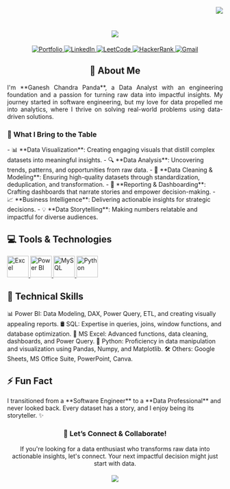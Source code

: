 


<!-- Profile Visitors Counter --> <p align="right"> <!-- Profile Visitors Badge --> <img src="https://komarev.com/ghpvc/?username=ganesh-chandra-panda&label=Profile+Visitors&style=for-the-badge&color=blueviolet"> </p> <!-- Profile Header with Typing Animation --> <h1 align="center"> <!-- Typing Animation for Profile Greeting --> <img src="https://readme-typing-svg.herokuapp.com/?font=Righteous&size=30&width=600&height=60&duration=5000&lines=नमस्ते+(Namaste)+🙏🏽;+I'm+Ganesh+Chandra+Panda+👋🏽;Welcome+to+My+GitHub!+✨"> </h1> <!-- Social Media Buttons --> <p align="center"> <a href="#"> <img src="https://img.shields.io/badge/Portfolio-255E63?style=for-the-badge&logo=About.me&logoColor=white" alt="Portfolio"> </a> <a href="#"> <img src="https://img.shields.io/badge/LinkedIn-0077B5?style=for-the-badge&logo=linkedin&logoColor=white" alt="LinkedIn"> </a> <a href="#"> <img src="https://img.shields.io/badge/LeetCode-FFA116?style=for-the-badge&logo=LeetCode&logoColor=black" alt="LeetCode"> </a> <a href="#"> <img src="https://img.shields.io/badge/HackerRank-00883A?style=for-the-badge&logo=HackerRank&logoColor=white" alt="HackerRank"> </a> <a href="#"> <img src="https://img.shields.io/badge/Gmail-D14836?style=for-the-badge&logo=gmail&logoColor=white" alt="Gmail"> </a> </p>
<!-- Brief Introduction Section --> <h2 align="center">👋 About Me</h2> <p align="justify"> I'm **Ganesh Chandra Panda**, a Data Analyst with an engineering foundation and a passion for turning raw data into impactful insights. My journey started in software engineering, but my love for data propelled me into analytics, where I thrive on solving real-world problems using data-driven solutions. </p> <h3>🌟 What I Bring to the Table</h3> - 📊 **Data Visualization**: Creating engaging visuals that distill complex datasets into meaningful insights. - 🔍 **Data Analysis**: Uncovering trends, patterns, and opportunities from raw data. - 🧼 **Data Cleaning & Modeling**: Ensuring high-quality datasets through standardization, deduplication, and transformation. - 📝 **Reporting & Dashboarding**: Crafting dashboards that narrate stories and empower decision-making. - 📈 **Business Intelligence**: Delivering actionable insights for strategic decisions. - 💡 **Data Storytelling**: Making numbers relatable and impactful for diverse audiences.
<!-- Tools and Technologies Section --> <h2>💻 Tools & Technologies</h2> <p> <a href="#"> <img src="https://img.icons8.com/?size=100&id=117561&format=png&color=000000" alt="Excel" width="50" height="50" title="Microsoft Excel"/> </a> <a href="#"> <img src="https://img.icons8.com/?size=100&id=qYfwpsRXEcpc&format=png&color=000000" alt="Power BI" width="50" height="50" title="Power BI"/> </a> <a href="#"> <img src="https://img.icons8.com/?size=100&id=hYoELNwniGhi&format=png&color=000000" alt="MySQL" width="50" height="50" title="MySQL"/> </a> <a href="#"> <img src="https://img.icons8.com/?size=100&id=13441&format=png&color=000000" alt="Python" width="50" height="50" title="Python"/> </a> </p>
<!-- Technical Skills --> <h2>📍 Technical Skills</h2>
📊 Power BI: Data Modeling, DAX, Power Query, ETL, and creating visually appealing reports.
🛢️ SQL: Expertise in queries, joins, window functions, and database optimization.
📑 MS Excel: Advanced functions, data cleaning, dashboards, and Power Query.
🐍 Python: Proficiency in data manipulation and visualization using Pandas, Numpy, and Matplotlib.
🛠️ Others: Google Sheets, MS Office Suite, PowerPoint, Canva.
<!-- Fun Section --> <h2>⚡ Fun Fact</h2> I transitioned from a **Software Engineer** to a **Data Professional** and never looked back. Every dataset has a story, and I enjoy being its storyteller. ✨
<!-- Closing Section --> <h3 align="center">🤝 Let’s Connect & Collaborate!</h3> <p align="center"> If you're looking for a data enthusiast who transforms raw data into actionable insights, let's connect. Your next impactful decision might just start with data. </p> <h5 align="center"> <img src="https://readme-typing-svg.herokuapp.com/?font=Righteous&size=25&v=true&height=60&duration=5500&lines=Thanks+For+Stopping+By!+✌🏽;+Have+a+Nice+Day!+✨;" /> </h5>
